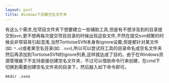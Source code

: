 ```yaml
---
layout: post
title: Windows下创建空名文件夹
---
```

有这么个需求,在项目文件夹下想要建立一些辅助工具,但是有不想涉及到的目录提交到svn,更不想再每次提交项目目录的时候出现这些文件,不然在提交svn频繁的时候会非常容易引起混淆,当然TortioiseSVN本身有ignore设置,但是都针对某文件(如: `*.o`)或者某空名目录(如: `.svn`),所以可以尝试将工具的目录命名成空名文件夹然后再添加到TortioiseSVN的ignore列表,这样就达成了目的。由于在Windows资源管理器下不支持直接创建空名文件夹，不过可以借助命令行来创建，在cmd下切换到需要创建空名文件夹的目录下，然后敲入如下命令即可。

    mkdir .xxoo